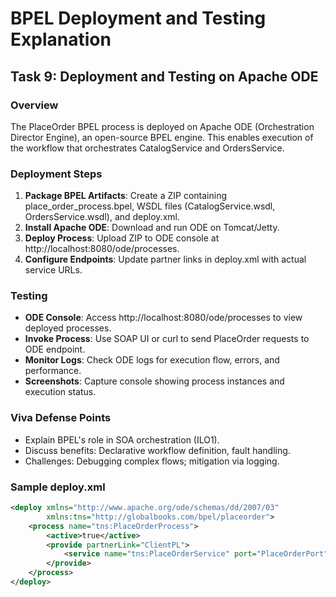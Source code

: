 # BPEL Deployment and Testing Explanation

## Task 9: Deployment and Testing on Apache ODE

### Overview
The PlaceOrder BPEL process is deployed on Apache ODE (Orchestration Director Engine), an open-source BPEL engine. This enables execution of the workflow that orchestrates CatalogService and OrdersService.

### Deployment Steps
1. **Package BPEL Artifacts**: Create a ZIP containing place_order_process.bpel, WSDL files (CatalogService.wsdl, OrdersService.wsdl), and deploy.xml.
2. **Install Apache ODE**: Download and run ODE on Tomcat/Jetty.
3. **Deploy Process**: Upload ZIP to ODE console at http://localhost:8080/ode/processes.
4. **Configure Endpoints**: Update partner links in deploy.xml with actual service URLs.

### Testing
- **ODE Console**: Access http://localhost:8080/ode/processes to view deployed processes.
- **Invoke Process**: Use SOAP UI or curl to send PlaceOrder requests to ODE endpoint.
- **Monitor Logs**: Check ODE logs for execution flow, errors, and performance.
- **Screenshots**: Capture console showing process instances and execution status.

### Viva Defense Points
- Explain BPEL's role in SOA orchestration (ILO1).
- Discuss benefits: Declarative workflow definition, fault handling.
- Challenges: Debugging complex flows; mitigation via logging.

### Sample deploy.xml
```xml
<deploy xmlns="http://www.apache.org/ode/schemas/dd/2007/03"
        xmlns:tns="http://globalbooks.com/bpel/placeorder">
    <process name="tns:PlaceOrderProcess">
        <active>true</active>
        <provide partnerLink="ClientPL">
            <service name="tns:PlaceOrderService" port="PlaceOrderPort"/>
        </provide>
    </process>
</deploy>